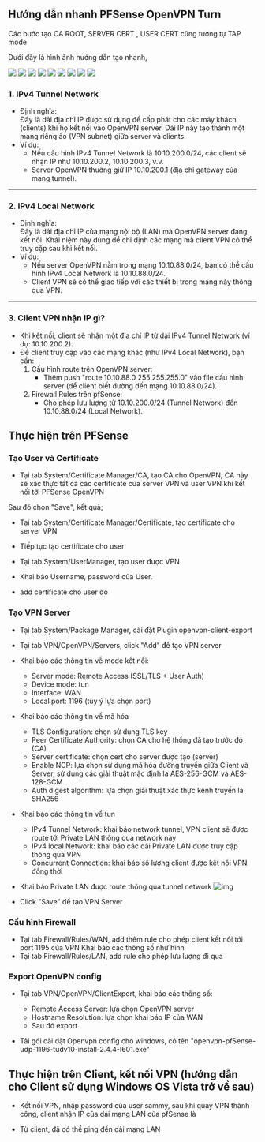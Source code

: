 ## Hướng dẫn nhanh PFSense OpenVPN Turn

Các bước tạo CA ROOT, SERVER CERT , USER CERT cũng tương tự TAP mode

Dưới đây là hình ảnh hướng dẫn tạo nhanh,



   <img src="pFsenseimages/Screenshot_164.png">
   <img src="pFsenseimages/Screenshot_165.png">
   <img src="pFsenseimages/Screenshot_166.png">
   <img src="pFsenseimages/Screenshot_167.png">
   <img src="pFsenseimages/Screenshot_168.png">
   <img src="pFsenseimages/Screenshot_169.png">
   <img src="pFsenseimages/Screenshot_170.png">
   <img src="pFsenseimages/Screenshot_171.png">
   <img src="pFsenseimages/Screenshot_172.png">



### 1. IPv4 Tunnel Network  
- Định nghĩa:  
  Đây là dải địa chỉ IP được sử dụng để cấp phát cho các máy khách (clients) khi họ kết nối vào OpenVPN server. Dải IP này tạo thành một mạng riêng ảo (VPN subnet) giữa server và clients.  
- Ví dụ:  
  - Nếu cấu hình IPv4 Tunnel Network là 10.10.200.0/24, các client sẽ nhận IP như 10.10.200.2, 10.10.200.3, v.v.  
  - Server OpenVPN thường giữ IP 10.10.200.1 (địa chỉ gateway của mạng tunnel).  

---

### 2. IPv4 Local Network  
- Định nghĩa:  
  Đây là dải địa chỉ IP của mạng nội bộ (LAN) mà OpenVPN server đang kết nối. Khái niệm này dùng để chỉ định các mạng mà client VPN có thể truy cập sau khi kết nối.  
- Ví dụ:  
  - Nếu server OpenVPN nằm trong mạng 10.10.88.0/24, bạn có thể cấu hình IPv4 Local Network là 10.10.88.0/24.  
  - Client VPN sẽ có thể giao tiếp với các thiết bị trong mạng này thông qua VPN.  

---

### 3. Client VPN nhận IP gì?  
- Khi kết nối, client sẽ nhận một địa chỉ IP từ dải IPv4 Tunnel Network (ví dụ: 10.10.200.2).  
- Để client truy cập vào các mạng khác (như IPv4 Local Network), bạn cần:  
  1. Cấu hình route trên OpenVPN server:  
     - Thêm push "route 10.10.88.0 255.255.255.0" vào file cấu hình server (để client biết đường đến mạng 10.10.88.0/24).  
  2. Firewall Rules trên pfSense:  
     - Cho phép lưu lượng từ 10.10.200.0/24 (Tunnel Network) đến 10.10.88.0/24 (Local Network).  


## Thực hiện trên PFSense

### Tạo User và Certificate

- Tại tab System/Certificate Manager/CA, tạo CA cho OpenVPN, CA này sẽ xác thực tất cả các certificate của server VPN và user VPN khi kết nối tới PFSense OpenVPN

 Sau đó chọn "Save", kết quả;

- Tại tab System/Certificate Manager/Certificate, tạo certificate cho server VPN

- Tiếp tục tạo certificate cho user

- Tại tab System/UserManager, tạo user được VPN

- Khai báo Username, password của User. 
- add certificate cho user đó


### Tạo VPN Server

- Tại tab System/Package Manager, cài đặt Plugin openvpn-client-export

- Tại tab VPN/OpenVPN/Servers, click "Add" để tạo VPN server


- Khai báo các thông tin về mode kết nối:
  - Server mode: Remote Access (SSL/TLS + User Auth)
  - Device mode: tun
  - Interface: WAN
  - Local port: 1196 (tùy ý lựa chọn port)   

- Khai báo các thông tin về mã hóa
  - TLS Configuration: chọn sử dụng TLS key
  - Peer Certificate Authority: chọn CA cho hệ thống đã tạo trước đó (CA)
  - Server certificate: chọn cert cho server được tạo (server)
  - Enable NCP: lựa chọn sử dụng mã hóa đường truyền giữa Client và Server, sử dụng các giải thuật mặc định là AES-256-GCM và AES-128-GCM
  - Auth digest algorithm: lựa chọn giải thuật xác thực kênh truyền là SHA256


- Khai báo các thông tin về tun
  - IPv4 Tunnel Network: khai báo network tunnel, VPN client sẽ được route tới Private LAN thông qua network này
  - IPv4 local Network: khai báo các dải Private LAN được truy cập thông qua VPN
  - Concurrent Connection: khai báo số lượng client được kết nối VPN đồng thời


- Khai báo Private LAN được route thông qua tunnel network
  ![img](../images/openvpn_tun/7.jpg)

- Click "Save" để tạo VPN Server


### Cấu hình Firewall

- Tại tab Firewall/Rules/WAN, add thêm rule cho phép client kết nối tới port 1195 của VPN
  Khai báo các thông số như hình
- Tại tab Firewall/Rules/LAN, add rule cho phép lưu lượng đi qua 

### Export OpenVPN config
  - Tại tab VPN/OpenVPN/ClientExport, khai báo các thông số:
    - Remote Access Server: lựa chọn OpenVPN server
    - Hostname Resolution: lựa chọn khai báo IP của WAN
    - Sau đó export

  - Tải gói cài đặt Openvpn config cho windows, có tên "openvpn-pfSense-udp-1196-tudv10-install-2.4.4-I601.exe"




## Thực hiện trên Client, kết nối VPN (hướng dẫn cho Client sử dụng Windows OS Vista trở về sau)

 
  - Kết nối VPN, nhập password của user sammy, sau khi quay VPN thành công, client nhận IP của dải mạng LAN của pfSense là 

  - Từ client, đã có thể ping đến dải mạng LAN



